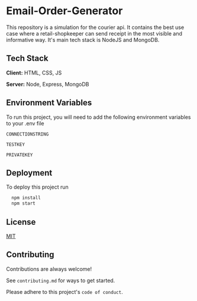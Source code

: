 # Email-Order-Generator

This repository is a simulation for the courier api. It contains the best use case where a retail-shopkeeper can send receipt in the most visible and informative way. It's main tech stack is NodeJS and MongoDB.

## Tech Stack

**Client:** HTML, CSS, JS

**Server:** Node, Express, MongoDB

## Environment Variables

To run this project, you will need to add the following environment variables to your .env file

`CONNECTIONSTRING`

`TESTKEY`

`PRIVATEKEY`

## Deployment

To deploy this project run

```bash
  npm install
  npm start
```

## License

[MIT](https://choosealicense.com/licenses/mit/)

## Contributing

Contributions are always welcome!

See `contributing.md` for ways to get started.

Please adhere to this project's `code of conduct`.
